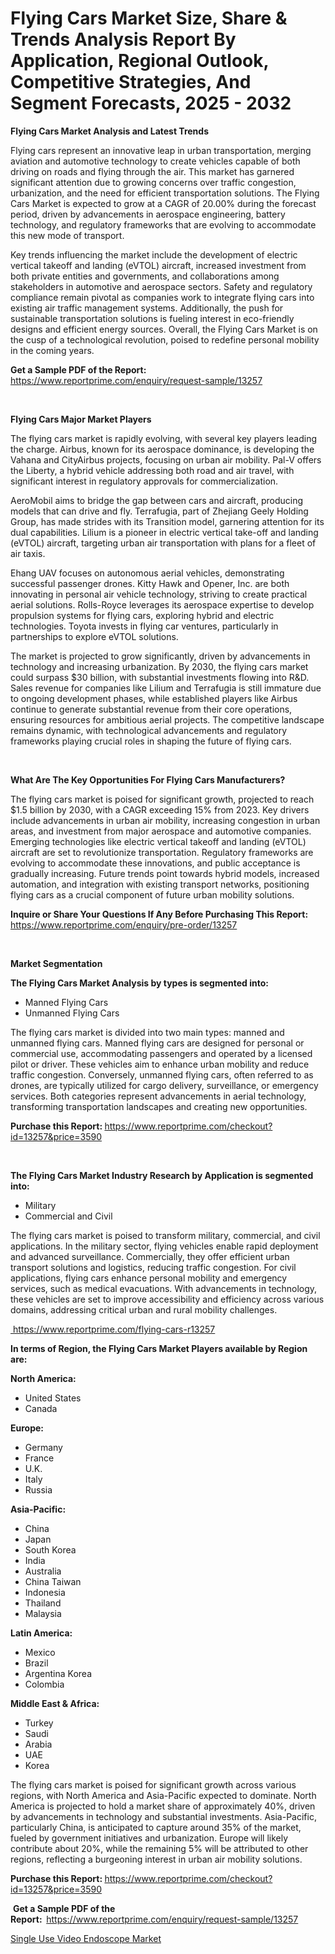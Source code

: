 <p><h1>Flying Cars Market Size, Share & Trends Analysis Report By Application, Regional Outlook, Competitive Strategies, And Segment Forecasts, 2025 - 2032</h1></p><p><strong>Flying Cars Market Analysis and Latest Trends</strong></p>
<p><p>Flying cars represent an innovative leap in urban transportation, merging aviation and automotive technology to create vehicles capable of both driving on roads and flying through the air. This market has garnered significant attention due to growing concerns over traffic congestion, urbanization, and the need for efficient transportation solutions. The Flying Cars Market is expected to grow at a CAGR of 20.00% during the forecast period, driven by advancements in aerospace engineering, battery technology, and regulatory frameworks that are evolving to accommodate this new mode of transport.</p><p>Key trends influencing the market include the development of electric vertical takeoff and landing (eVTOL) aircraft, increased investment from both private entities and governments, and collaborations among stakeholders in automotive and aerospace sectors. Safety and regulatory compliance remain pivotal as companies work to integrate flying cars into existing air traffic management systems. Additionally, the push for sustainable transportation solutions is fueling interest in eco-friendly designs and efficient energy sources. Overall, the Flying Cars Market is on the cusp of a technological revolution, poised to redefine personal mobility in the coming years.</p></p>
<p><strong>Get a Sample PDF of the Report:&nbsp;</strong> <a href="https://www.reportprime.com/enquiry/request-sample/13257?utm_campaign=3184&utm_medium=2&utm_source=Github&utm_content=ia&utm_term=20032025&utm_id=flying-cars">https://www.reportprime.com/enquiry/request-sample/13257</a></p>
<p>&nbsp;</p>
<p><strong>Flying Cars Major Market Players</strong></p>
<p><p>The flying cars market is rapidly evolving, with several key players leading the charge. Airbus, known for its aerospace dominance, is developing the Vahana and CityAirbus projects, focusing on urban air mobility. Pal-V offers the Liberty, a hybrid vehicle addressing both road and air travel, with significant interest in regulatory approvals for commercialization.</p><p>AeroMobil aims to bridge the gap between cars and aircraft, producing models that can drive and fly. Terrafugia, part of Zhejiang Geely Holding Group, has made strides with its Transition model, garnering attention for its dual capabilities. Lilium is a pioneer in electric vertical take-off and landing (eVTOL) aircraft, targeting urban air transportation with plans for a fleet of air taxis.</p><p>Ehang UAV focuses on autonomous aerial vehicles, demonstrating successful passenger drones. Kitty Hawk and Opener, Inc. are both innovating in personal air vehicle technology, striving to create practical aerial solutions. Rolls-Royce leverages its aerospace expertise to develop propulsion systems for flying cars, exploring hybrid and electric technologies. Toyota invests in flying car ventures, particularly in partnerships to explore eVTOL solutions.</p><p>The market is projected to grow significantly, driven by advancements in technology and increasing urbanization. By 2030, the flying cars market could surpass $30 billion, with substantial investments flowing into R&D. Sales revenue for companies like Lilium and Terrafugia is still immature due to ongoing development phases, while established players like Airbus continue to generate substantial revenue from their core operations, ensuring resources for ambitious aerial projects. The competitive landscape remains dynamic, with technological advancements and regulatory frameworks playing crucial roles in shaping the future of flying cars.</p></p>
<p>&nbsp;</p>
<p><strong>What Are The Key Opportunities For Flying Cars Manufacturers?</strong></p>
<p><p>The flying cars market is poised for significant growth, projected to reach $1.5 billion by 2030, with a CAGR exceeding 15% from 2023. Key drivers include advancements in urban air mobility, increasing congestion in urban areas, and investment from major aerospace and automotive companies. Emerging technologies like electric vertical takeoff and landing (eVTOL) aircraft are set to revolutionize transportation. Regulatory frameworks are evolving to accommodate these innovations, and public acceptance is gradually increasing. Future trends point towards hybrid models, increased automation, and integration with existing transport networks, positioning flying cars as a crucial component of future urban mobility solutions.</p></p>
<p><strong>Inquire or Share Your Questions If Any Before Purchasing This Report:</strong> <a href="https://www.reportprime.com/enquiry/pre-order/13257?utm_campaign=3184&utm_medium=2&utm_source=Github&utm_content=ia&utm_term=20032025&utm_id=flying-cars">https://www.reportprime.com/enquiry/pre-order/13257</a></p>
<p>&nbsp;</p>
<p><strong>Market Segmentation</strong></p>
<p><strong>The Flying Cars Market Analysis by types is segmented into:</strong></p>
<p><ul><li>Manned Flying Cars</li><li>Unmanned Flying Cars</li></ul></p>
<p><p>The flying cars market is divided into two main types: manned and unmanned flying cars. Manned flying cars are designed for personal or commercial use, accommodating passengers and operated by a licensed pilot or driver. These vehicles aim to enhance urban mobility and reduce traffic congestion. Conversely, unmanned flying cars, often referred to as drones, are typically utilized for cargo delivery, surveillance, or emergency services. Both categories represent advancements in aerial technology, transforming transportation landscapes and creating new opportunities.</p></p>
<p><strong>Purchase this Report:&nbsp;</strong><a href="https://www.reportprime.com/checkout?id=13257&price=3590&utm_campaign=3184&utm_medium=2&utm_source=Github&utm_content=ia&utm_term=20032025&utm_id=flying-cars">https://www.reportprime.com/checkout?id=13257&price=3590</a></p>
<p>&nbsp;</p>
<p><strong>The Flying Cars Market Industry Research by Application is segmented into:</strong></p>
<p><ul><li>Military</li><li>Commercial and Civil</li></ul></p>
<p><p>The flying cars market is poised to transform military, commercial, and civil applications. In the military sector, flying vehicles enable rapid deployment and advanced surveillance. Commercially, they offer efficient urban transport solutions and logistics, reducing traffic congestion. For civil applications, flying cars enhance personal mobility and emergency services, such as medical evacuations. With advancements in technology, these vehicles are set to improve accessibility and efficiency across various domains, addressing critical urban and rural mobility challenges.</p></p>
<p><a href="https://www.reportprime.com/flying-cars-r13257?utm_campaign=3184&utm_medium=2&utm_source=Github&utm_content=ia&utm_term=20032025&utm_id=flying-cars">&nbsp;https://www.reportprime.com/flying-cars-r13257</a></p>
<p><strong>In terms of Region, the Flying Cars Market Players available by Region are:</strong></p>
<p>
    <p> <strong> North America: </strong>
        <ul>
            <li>United States</li>
            <li>Canada</li>
        </ul>
        </p> 
    <p> <strong> Europe: </strong>
        <ul>
            <li>Germany</li>
            <li>France</li>
            <li>U.K.</li>
            <li>Italy</li>
            <li>Russia</li>
        </ul>
        </p> 
    <p> <strong> Asia-Pacific: </strong>
        <ul>
            <li>China</li>
            <li>Japan</li>
            <li>South Korea</li>
            <li>India</li>
            <li>Australia</li>
            <li>China Taiwan</li>
            <li>Indonesia</li>
            <li>Thailand</li>
            <li>Malaysia</li>
        </ul>
        </p> 
    <p> <strong> Latin America: </strong>
        <ul>
            <li>Mexico</li>
            <li>Brazil</li>
            <li>Argentina Korea</li>
            <li>Colombia</li>
        </ul>
        </p> 
    <p> <strong> Middle East & Africa: </strong>
        <ul>
            <li>Turkey</li>
            <li>Saudi</li>
            <li>Arabia</li>
            <li>UAE</li>
            <li>Korea</li>
        </ul>
    </p>
    </p>
<p><p>The flying cars market is poised for significant growth across various regions, with North America and Asia-Pacific expected to dominate. North America is projected to hold a market share of approximately 40%, driven by advancements in technology and substantial investments. Asia-Pacific, particularly China, is anticipated to capture around 35% of the market, fueled by government initiatives and urbanization. Europe will likely contribute about 20%, while the remaining 5% will be attributed to other regions, reflecting a burgeoning interest in urban air mobility solutions.</p></p>
<p><strong>Purchase this Report: </strong><a href="https://www.reportprime.com/checkout?id=13257&price=3590&utm_campaign=3184&utm_medium=2&utm_source=Github&utm_content=ia&utm_term=20032025&utm_id=flying-cars">https://www.reportprime.com/checkout?id=13257&price=3590</a></p>
<p>&nbsp;<strong>Get a Sample PDF of the Report:&nbsp;&nbsp;</strong><a href="https://www.reportprime.com/enquiry/request-sample/13257?utm_campaign=3184&utm_medium=2&utm_source=Github&utm_content=ia&utm_term=20032025&utm_id=flying-cars">https://www.reportprime.com/enquiry/request-sample/13257</a></p>
<p><strong></strong></p>
<p><p><a href="https://github.com/momossidram/Market-Research-Report-List-1/blob/main/single-use-video-endoscope-market.md?utm_campaign=3184&utm_medium=2&utm_source=Github&utm_content=ia&utm_term=20032025&utm_id=flying-cars">Single Use Video Endoscope Market</a></p></p>